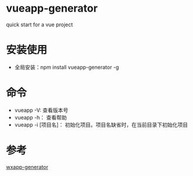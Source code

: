 # vueapp-generator
quick start for a vue project

# 安装使用
* 全局安装：npm install vueapp-generator -g

# 命令
* vueapp -V: 查看版本号
* vueapp -h： 查看帮助
* vueapp -i [项目名]： 初始化项目。项目名缺省时，在当前目录下初始化项目

# 参考
[wxapp-generator](https://github.com/kmokidd/wxapp-generator)


